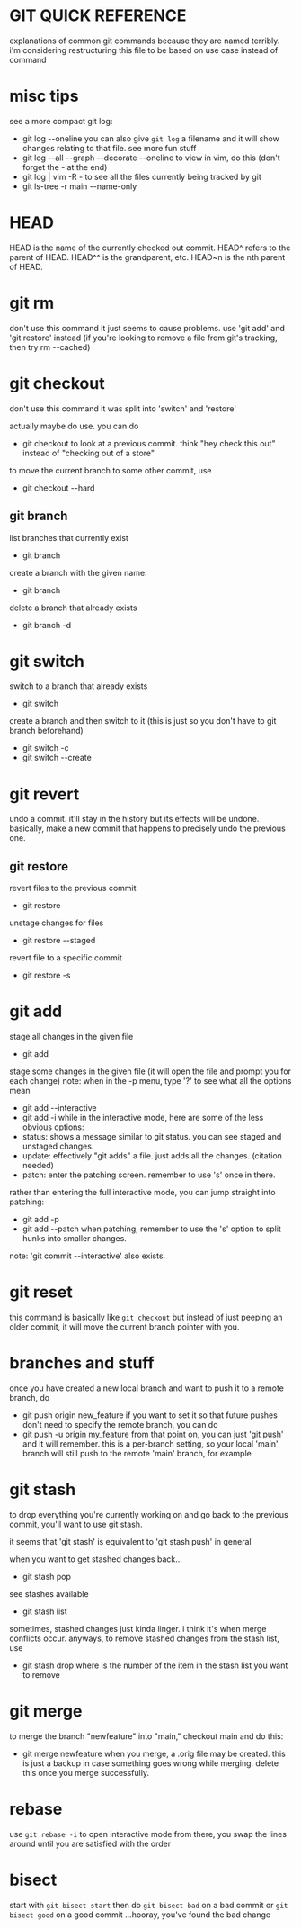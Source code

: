 # GIT QUICK REFERENCE

explanations of common git commands because they are named terribly.
i'm considering restructuring this file to be based on use case instead of command

# misc tips
see a more compact git log:
* git log --oneline
you can also give `git log` a filename and it will show changes relating to that
file.
see more fun stuff
* git log --all --graph --decorate --oneline
to view in vim, do this (don't forget the - at the end)
* git log | vim -R -
to see all the files currently being tracked by git
* git ls-tree -r main --name-only

# HEAD
HEAD is the name of the currently checked out commit.
HEAD^ refers to the parent of HEAD. HEAD^^ is the grandparent, etc.
HEAD~n is the nth parent of HEAD.

# git rm
don't use this command
it just seems to cause problems.
use 'git add' and 'git restore' instead
(if you're looking to remove a file from git's tracking, then try rm --cached)

# git checkout
don't use this command
it was split into 'switch' and 'restore'

actually maybe do use. you can do
* git checkout <commit hash>
to look at a previous commit.
think "hey check this out" instead of "checking out of a store"

to move the current branch to some other commit, use
* git checkout --hard <commit hash>

## git branch
list branches that currently exist
* git branch

create a branch with the given name:
* git branch <name>

delete a branch that already exists
* git branch -d <name>

# git switch
switch to a branch that already exists
* git switch <name>

create a branch and then switch to it (this is just so you don't have to git branch beforehand)
* git switch -c <name>
* git switch --create <name>

# git revert
undo a commit. it'll stay in the history but its effects will be undone.
basically, make a new commit that happens to precisely undo the previous one.

## git restore
revert files to the previous commit
* git restore <file1> <file2> <file3>

unstage changes for files
* git restore --staged <file1> <file2> <file3>

revert file to a specific commit
* git restore <file> -s <commit hash>

# git add
stage all changes in the given file
* git add <file>

stage some changes in the given file (it will open the file and prompt you for each change)
note: when in the -p menu, type '?' to see what all the options mean
* git add --interactive <file>
* git add -i <file>
while in the interactive mode, here are some of the less obvious options:
* status: shows a message similar to git status. you can see staged and unstaged changes.
* update: effectively "git adds" a file. just adds all the changes. (citation needed)
* patch: enter the patching screen. remember to use 's' once in there.

rather than entering the full interactive mode, you can jump straight into patching:
* git add -p <file>
* git add --patch <file>
when patching, remember to use the 's' option to split hunks into smaller changes.

note: 'git commit --interactive' also exists.

# git reset
this command is basically like `git checkout` but instead of just peeping an
older commit, it will move the current branch pointer with you.

# branches and stuff
once you have created a new local branch and want to push it to a remote branch,
do
* git push origin new_feature
if you want to set it so that future pushes don't need to specify the remote
branch, you can do
* git push -u origin my_feature
from that point on, you can just 'git push' and it will remember.
this is a per-branch setting, so your local 'main' branch will still push to the
remote 'main' branch, for example

# git stash
to drop everything you're currently working on and go back to the previous commit,
you'll want to use git stash.

it seems that 'git stash' is equivalent to 'git stash push' in general

when you want to get stashed changes back...
* git stash pop

see stashes available
* git stash list

sometimes, stashed changes just kinda linger. i think it's when merge conflicts occur.
anyways, to remove stashed changes from the stash list, use
* git stash drop <index>
where <index> is the number of the item in the stash list you want to remove

# git merge
to merge the branch "newfeature" into "main," checkout main and do this:
* git merge newfeature
when you merge, a .orig file may be created. this is just a backup in case
something goes wrong while merging. delete this once you merge successfully.

# rebase
use `git rebase -i` to open interactive mode
from there, you swap the lines around until you are satisfied with the order

# bisect
start with `git bisect start`
then do `git bisect bad` on a bad commit or `git bisect good` on a good commit
...hooray, you've found the bad change
